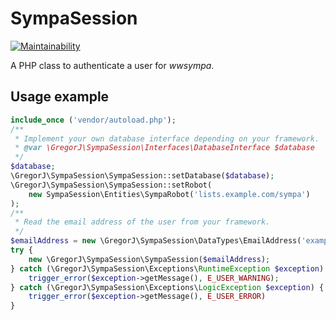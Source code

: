 # SympaSession

[![Maintainability](https://api.codeclimate.com/v1/badges/f922d8f50980c01f955d/maintainability)](https://codeclimate.com/github/gregor-j/SympaSession/maintainability)

A PHP class to authenticate a user for _wwsympa_.

## Usage example

```php
include_once ('vendor/autoload.php');
/**
 * Implement your own database interface depending on your framework.
 * @var \GregorJ\SympaSession\Interfaces\DatabaseInterface $database
 */
$database;
\GregorJ\SympaSession\SympaSession::setDatabase($database);
\GregorJ\SympaSession\SympaSession::setRobot(
    new SympaSession\Entities\SympaRobot('lists.example.com/sympa')
);
/**
 * Read the email address of the user from your framework.
 */
$emailAddress = new \GregorJ\SympaSession\DataTypes\EmailAddress('example@example.com');
try {
    new \GregorJ\SympaSession\SympaSession($emailAddress);
} catch (\GregorJ\SympaSession\Exceptions\RuntimeException $exception) {
    trigger_error($exception->getMessage(), E_USER_WARNING);
} catch (\GregorJ\SympaSession\Exceptions\LogicException $exception) {
    trigger_error($exception->getMessage(), E_USER_ERROR)
}
```
